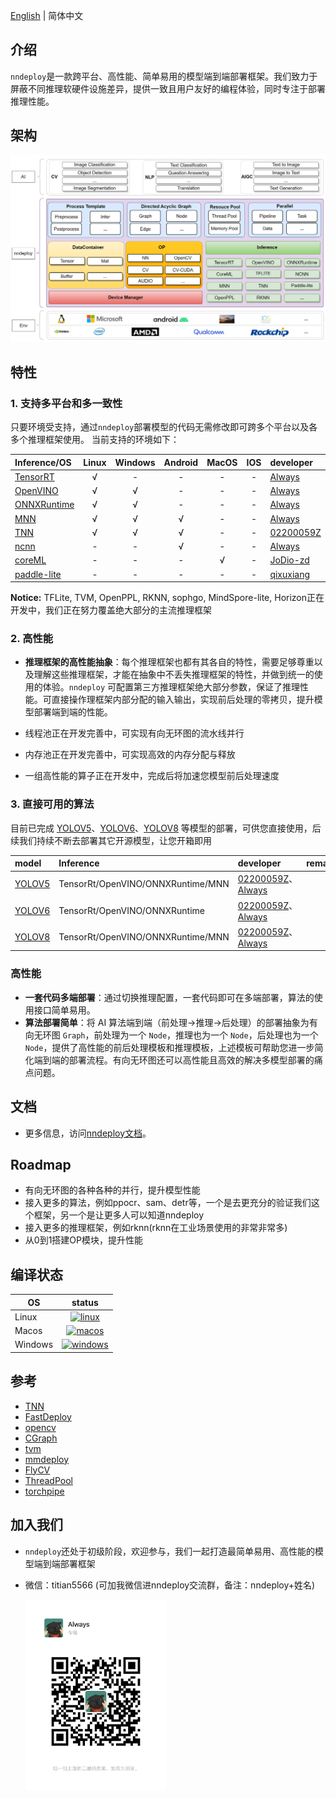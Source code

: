 
[English](README_EN.md) | 简体中文

## 介绍

`nndeploy`是一款跨平台、高性能、简单易用的模型端到端部署框架。我们致力于屏蔽不同推理软硬件设施差异，提供一致且用户友好的编程体验，同时专注于部署推理性能。

## 架构

![Architecture](docs/image/architecture.jpg)

## 特性

### 1. 支持多平台和多一致性

只要环境受支持，通过`nndeploy`部署模型的代码无需修改即可跨多个平台以及各多个推理框架使用。
当前支持的环境如下：

| Inference/OS                                               | Linux | Windows | Android | MacOS |  IOS  | developer                                 | remarks |
| :--------------------------------------------------------- | :---: | :-----: | :-----: | :---: | :---: | :---------------------------------------- | :-----: |
| [TensorRT](https://github.com/NVIDIA/TensorRT)             |   √   |    -    |    -    |   -   |   -   | [Always](https://github.com/Alwaysssssss) |         |
| [OpenVINO](https://github.com/openvinotoolkit/openvino)    |   √   |    √    |    -    |   -   |   -   | [Always](https://github.com/Alwaysssssss) |         |
| [ONNXRuntime](https://github.com/microsoft/onnxruntime)    |   √   |    √    |    -    |   -   |   -   | [Always](https://github.com/Alwaysssssss) |         |
| [MNN](https://github.com/alibaba/MNN)                      |   √   |    √    |    √    |   -   |   -   | [Always](https://github.com/Alwaysssssss) |         |
| [TNN](https://github.com/Tencent/TNN)                      |   √   |    √    |    √    |   -   |   -   | [02200059Z](https://github.com/02200059Z) |         |
| [ncnn](https://github.com/Tencent/ncnn)                    |   -   |    -    |    √    |   -   |   -   | [Always](https://github.com/Alwaysssssss) |         |
| [coreML](https://github.com/apple/coremltools)             |   -   |    -    |    -    |   √   |   -   | [JoDio-zd](https://github.com/JoDio-zd)   |         |
| [paddle-lite](https://github.com/PaddlePaddle/Paddle-Lite) |   -   |    -    |    -    |   -   |   -   | [qixuxiang](https://github.com/qixuxiang) |         |

**Notice:** TFLite, TVM, OpenPPL, RKNN, sophgo, MindSpore-lite, Horizon正在开发中，我们正在努力覆盖绝大部分的主流推理框架

### 2. 高性能

- **推理框架的高性能抽象**：每个推理框架也都有其各自的特性，需要足够尊重以及理解这些推理框架，才能在抽象中不丢失推理框架的特性，并做到统一的使用的体验。`nndeploy` 可配置第三方推理框架绝大部分参数，保证了推理性能。可直接操作理框架内部分配的输入输出，实现前后处理的零拷贝，提升模型部署端到端的性能。
  
- 线程池正在开发完善中，可实现有向无环图的流水线并行
  
- 内存池正在开发完善中，可实现高效的内存分配与释放
  
- 一组高性能的算子正在开发中，完成后将加速您模型前后处理速度

### 3. 直接可用的算法

目前已完成 [YOLOV5](https://github.com/ultralytics/yolov5)、[YOLOV6](https://github.com/meituan/YOLOv6)、[YOLOV8](https://github.com/ultralytics) 等模型的部署，可供您直接使用，后续我们持续不断去部署其它开源模型，让您开箱即用

| model                                           | Inference                         | developer                                                                            | remarks |
| :---------------------------------------------- | :-------------------------------- | :----------------------------------------------------------------------------------- | :-----: |
| [YOLOV5](https://github.com/ultralytics/yolov5) | TensorRt/OpenVINO/ONNXRuntime/MNN | [02200059Z](https://github.com/02200059Z)、[Always](https://github.com/Alwaysssssss) |         |
| [YOLOV6](https://github.com/meituan/YOLOv6)     | TensorRt/OpenVINO/ONNXRuntime     | [02200059Z](https://github.com/02200059Z)、[Always](https://github.com/Alwaysssssss) |         |
| [YOLOV8](https://github.com/ultralytics)        | TensorRt/OpenVINO/ONNXRuntime/MNN | [02200059Z](https://github.com/02200059Z)、[Always](https://github.com/Alwaysssssss) |         |

### 高性能

- **一套代码多端部署**：通过切换推理配置，一套代码即可在多端部署，算法的使用接口简单易用。
- **算法部署简单**：将 AI 算法端到端（前处理->推理->后处理）的部署抽象为有向无环图 `Graph`，前处理为一个 `Node`，推理也为一个 `Node`，后处理也为一个 `Node`，提供了高性能的前后处理模板和推理模板，上述模板可帮助您进一步简化端到端的部署流程。有向无环图还可以高性能且高效的解决多模型部署的痛点问题。

## 文档
- 更多信息，访问[nndeploy文档](https://nndeploy-zh.readthedocs.io/zh/latest/introduction/index.html)。

## Roadmap
- 有向无环图的各种各种的并行，提升模型性能
- 接入更多的算法，例如ppocr、sam、detr等，一个是去更充分的验证我们这个框架，另一个是让更多人可以知道nndeploy
- 接入更多的推理框架，例如rknn(rknn在工业场景使用的非常非常多)
- 从0到1搭建OP模块，提升性能

## 编译状态
| OS      |                                                                      status                                                                      |
| ------- | :----------------------------------------------------------------------------------------------------------------------------------------------: |
| Linux   |  [![linux](https://ci.appveyor.com/api/projects/status/a135va7wtjot4iaw?svg=true)](https://ci.appveyor.com/project/Alwaysssssss/nndeploy-pdc3k)  |
| Macos   |     [![macos](https://ci.appveyor.com/api/projects/status/7sey9eqhfnnedqi2?svg=true)](https://ci.appveyor.com/project/Alwaysssssss/nndeploy)     |
| Windows | [![windows](https://ci.appveyor.com/api/projects/status/4gsf91utksd7v595?svg=true)](https://ci.appveyor.com/project/Alwaysssssss/nndeploy-ovpc5) |

## 参考
- [TNN](https://github.com/Tencent/TNN)
- [FastDeploy](https://github.com/PaddlePaddle/FastDeploy)
- [opencv](https://github.com/opencv/opencv)
- [CGraph](https://github.com/ChunelFeng/CGraph)
- [tvm](https://github.com/apache/tvm)
- [mmdeploy](https://github.com/open-mmlab/mmdeploy)
- [FlyCV](https://github.com/PaddlePaddle/FlyCV)
- [ThreadPool](https://github.com/progschj/ThreadPool)
- [torchpipe](https://github.com/torchpipe/torchpipe)

## 加入我们
- `nndeploy`还处于初级阶段，欢迎参与，我们一起打造最简单易用、高性能的模型端到端部署框架
- 微信：titian5566 (可加我微信进nndeploy交流群，备注：nndeploy+姓名)

  <img align="left" src="docs/image/wechat.jpg" width="225px">






